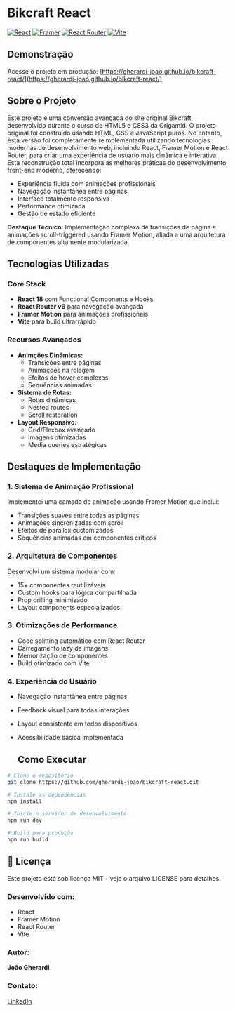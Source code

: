 # Bikcraft React

[![React](https://img.shields.io/badge/React-20232A?style=for-the-badge&logo=react&logoColor=61DAFB)](https://react.dev/)
[![Framer](https://img.shields.io/badge/Framer-black?style=for-the-badge&logo=framer&logoColor=blue)](https://www.framer.com/motion/)
[![React Router](https://img.shields.io/badge/React_Router-CA4245?style=for-the-badge&logo=react-router&logoColor=white)](https://reactrouter.com/)
[![Vite](https://img.shields.io/badge/Vite-B73BFE?style=for-the-badge&logo=vite&logoColor=FFD62E)](https://vitejs.dev/)

## Demonstração

Acesse o projeto em produção: [https://gherardi-joao.github.io/bikcraft-react/](https://gherardi-joao.github.io/bikcraft-react/)

## Sobre o Projeto

Este projeto é uma conversão avançada do site original Bikcraft, desenvolvido durante o curso de HTML5 e CSS3 da Origamid. O projeto original foi construído usando HTML, CSS e JavaScript puros. No entanto, esta versão foi completamente reimplementada utilizando tecnologias modernas de desenvolvimento web, incluindo React, Framer Motion e React Router, para criar uma experiência de usuário mais dinâmica e interativa. Esta reconstrução total incorpora as melhores práticas do desenvolvimento front-end moderno, oferecendo:

- Experiência fluida com animações profissionais
- Navegação instantânea entre páginas
- Interface totalmente responsiva
- Performance otimizada
- Gestão de estado eficiente

**Destaque Técnico:** Implementação complexa de transições de página e animações scroll-triggered usando Framer Motion, aliada a uma arquitetura de componentes altamente modularizada.

## Tecnologias Utilizadas

### Core Stack

- **React 18** com Functional Components e Hooks
- **React Router v6** para navegação avançada
- **Framer Motion** para animações profissionais
- **Vite** para build ultrarrápido

### Recursos Avançados

- **Animções Dinâmicas:**
  - Transições entre páginas
  - Animações na rolagem
  - Efeitos de hover complexos
  - Sequências animadas
- **Sistema de Rotas:**
  - Rotas dinâmicas
  - Nested routes
  - Scroll restoration
- **Layout Responsivo:**
  - Grid/Flexbox avançado
  - Imagens otimizadas
  - Media queries estratégicas

## Destaques de Implementação

### 1. Sistema de Animação Profissional

Implementei uma camada de animação usando Framer Motion que inclui:

- Transições suaves entre todas as páginas
- Animações sincronizadas com scroll
- Efeitos de parallax customizados
- Sequências animadas em componentes críticos

### 2. Arquitetura de Componentes

Desenvolvi um sistema modular com:

- 15+ componentes reutilizáveis
- Custom hooks para lógica compartilhada
- Prop drilling minimizado
- Layout components especializados

### 3. Otimizações de Performance

- Code splitting automático com React Router
- Carregamento lazy de imagens
- Memorização de componentes
- Build otimizado com Vite

### 4. Experiência do Usuário

- Navegação instantânea entre páginas
- Feedback visual para todas interações
- Layout consistente em todos dispositivos
- Acessibilidade básica implementada

  ## Como Executar

```bash
# Clone o repositório
git clone https://github.com/gherardi-joao/bikcraft-react.git

# Instale as dependências
npm install

# Inicie o servidor de desenvolvimento
npm run dev

# Build para produção
npm run build
```

## 📄 Licença

Este projeto está sob licença MIT - veja o arquivo LICENSE para detalhes.

### Desenvolvido com:

- React
- Framer Motion
- React Router
- Vite

### Autor:

**João Gherardi**

### Contato:

[LinkedIn](https://www.linkedin.com/in/jo%C3%A3o-am%C3%A2ncio-gherardi-2004j/)
